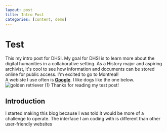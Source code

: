 ```yaml
---
layout: post
title: Intro Post
categories: [content, demo]
---
```


# Test

This my intro post for DHSI. My goal for DHSI is to learn more about the digital humanities in a collaborative setting. As a History major and aspiring archivist, it's cool to see how information and documents can be stored online for public access. I'm excited to go to Montreal!  
A webiste I use often is **[Google](https://www.google.com/)**. 
I like dogs like the one below. 
![golden retriever (1)](https://github.com/user-attachments/assets/3e09c663-2846-40c8-b184-f20332573fec)
Thanks for reading my test post!

## Introduction

I started making this blog because I was told it would be more of a challenge to operate. The interface I am coding with is different than other user-friendly websites
